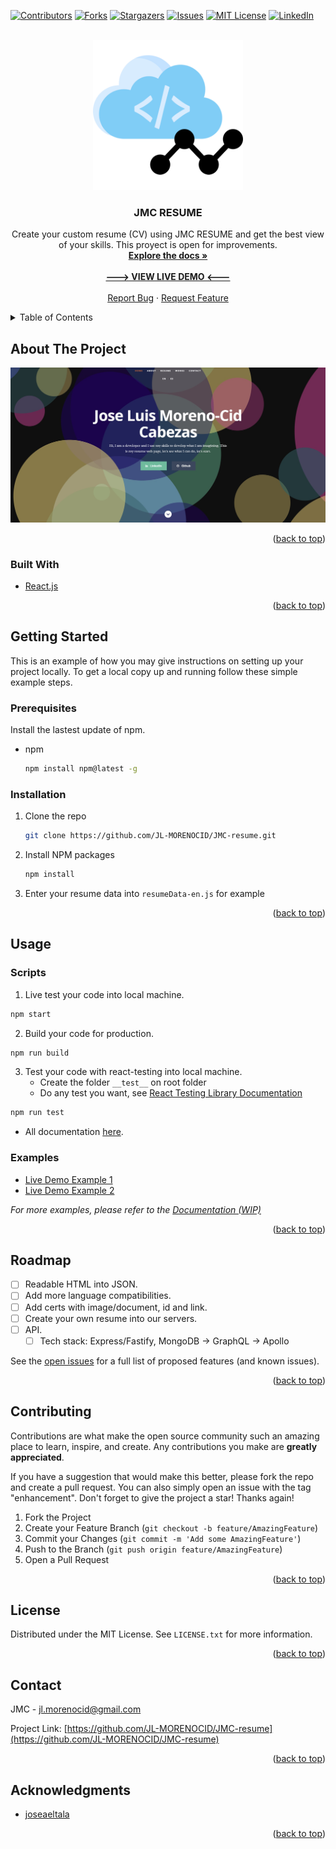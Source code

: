 <div id="top"></div>



<!-- PROJECT SHIELDS -->
[![Contributors][contributors-shield]][contributors-url]
[![Forks][forks-shield]][forks-url]
[![Stargazers][stars-shield]][stars-url]
[![Issues][issues-shield]][issues-url]
[![MIT License][license-shield]][license-url]
[![LinkedIn][linkedin-shield]][linkedin-url]



<!-- PROJECT LOGO -->
<br />
<div align="center">
  <a href="https://github.com/JL-MORENOCID/JMC-resume">
    <img src="public/images/logo.png" alt="Logo" width="240" height="240">
  </a>

<h3 align="center">JMC RESUME</h3>

  <p align="center">
    Create your custom resume (CV) using JMC RESUME and get the best view of your skills. This proyect is open for improvements.
    <br />
    <a href="https://github.com/JL-MORENOCID/JMC-resume"><strong>Explore the docs »</strong></a>
    <br />
    <br />
    <a href="https://blueclouds.es/resumes/jmc/"><strong>---> VIEW LIVE DEMO <---</strong></a>
    <br />
    <br />
    <a href="https://github.com/JL-MORENOCID/JMC-resume/issues">Report Bug</a>
    ·
    <a href="https://github.com/JL-MORENOCID/JMC-resume/issues">Request Feature</a>
  </p>
</div>



<!-- TABLE OF CONTENTS -->
<details>
  <summary>Table of Contents</summary>
  <ol>
    <li>
      <a href="#about-the-project">About The Project</a>
      <ul>
        <li><a href="#built-with">Built With</a></li>
      </ul>
    </li>
    <li>
      <a href="#getting-started">Getting Started</a>
      <ul>
        <li><a href="#prerequisites">Prerequisites</a></li>
        <li><a href="#installation">Installation</a></li>
      </ul>
    </li>
    <li><a href="#usage">Usage</a></li>
    <li><a href="#roadmap">Roadmap</a></li>
    <li><a href="#contributing">Contributing</a></li>
    <li><a href="#license">License</a></li>
    <li><a href="#contact">Contact</a></li>
    <li><a href="#acknowledgments">Acknowledgments</a></li>
  </ol>
</details>



<!-- ABOUT THE PROJECT -->
## About The Project

[![JMC RESUME Screenshot][product-screenshot]](https://blueclouds.es/resumes/jmc/)

<p align="right">(<a href="#top">back to top</a>)</p>



### Built With

* [React.js](https://reactjs.org/)

<p align="right">(<a href="#top">back to top</a>)</p>



<!-- GETTING STARTED -->
## Getting Started

This is an example of how you may give instructions on setting up your project locally.
To get a local copy up and running follow these simple example steps.

### Prerequisites

Install the lastest update of npm.
* npm
  ```sh
  npm install npm@latest -g
  ```

### Installation

1. Clone the repo
   ```sh
   git clone https://github.com/JL-MORENOCID/JMC-resume.git
   ```
2. Install NPM packages
   ```sh
   npm install
   ```
3. Enter your resume data into `resumeData-en.js` for example

<p align="right">(<a href="#top">back to top</a>)</p>



<!-- USAGE EXAMPLES -->
## Usage

### Scripts

1. Live test your code into local machine.
```sh
npm start
```

2. Build your code for production.
```sh
npm run build
```

3. Test your code with react-testing into local machine.
    - Create the folder `__test__` on root folder
    - Do any test you want, see [React Testing Library Documentation](https://create-react-app.dev/docs/running-tests/)
```sh
npm run test
```

* All documentation [here](https://create-react-app.dev/docs/).

### Examples

* [Live Demo Example 1](https://blueclouds.es/resumes/jmc)
* [Live Demo Example 2](https://blueclouds.es/resumes/joseaeltala)

_For more examples, please refer to the [Documentation (WIP)](https://blueclouds.es/resumes/docs)_

<p align="right">(<a href="#top">back to top</a>)</p>



<!-- ROADMAP -->
## Roadmap

- [ ] Readable HTML into JSON.
- [ ] Add more language compatibilities.
- [ ] Add certs with image/document, id and link.
- [ ] Create your own resume into our servers.
- [ ] API.
    - [ ] Tech stack: Express/Fastify, MongoDB -> GraphQL -> Apollo

See the [open issues](https://github.com/JL-MORENOCID/JMC-resume/issues) for a full list of proposed features (and known issues).

<p align="right">(<a href="#top">back to top</a>)</p>



<!-- CONTRIBUTING -->
## Contributing

Contributions are what make the open source community such an amazing place to learn, inspire, and create. Any contributions you make are **greatly appreciated**.

If you have a suggestion that would make this better, please fork the repo and create a pull request. You can also simply open an issue with the tag "enhancement".
Don't forget to give the project a star! Thanks again!

1. Fork the Project
2. Create your Feature Branch (`git checkout -b feature/AmazingFeature`)
3. Commit your Changes (`git commit -m 'Add some AmazingFeature'`)
4. Push to the Branch (`git push origin feature/AmazingFeature`)
5. Open a Pull Request

<p align="right">(<a href="#top">back to top</a>)</p>



<!-- LICENSE -->
## License

Distributed under the MIT License. See `LICENSE.txt` for more information.

<p align="right">(<a href="#top">back to top</a>)</p>



<!-- CONTACT -->
## Contact

JMC - jl.morenocid@gmail.com

Project Link: [https://github.com/JL-MORENOCID/JMC-resume](https://github.com/JL-MORENOCID/JMC-resume)

<p align="right">(<a href="#top">back to top</a>)</p>



<!-- ACKNOWLEDGMENTS -->
## Acknowledgments

* [joseaeltala](https://github.com/joseaeltala)

<p align="right">(<a href="#top">back to top</a>)</p>



<!-- MARKDOWN LINKS & IMAGES -->
<!-- https://www.markdownguide.org/basic-syntax/#reference-style-links -->
[contributors-shield]: https://img.shields.io/github/contributors/JL-MORENOCID/JMC-resume.svg?style=for-the-badge
[contributors-url]: https://github.com/JL-MORENOCID/JMC-resume/graphs/contributors
[forks-shield]: https://img.shields.io/github/forks/JL-MORENOCID/JMC-resume.svg?style=for-the-badge
[forks-url]: https://github.com/JL-MORENOCID/JMC-resume/network/members
[stars-shield]: https://img.shields.io/github/stars/JL-MORENOCID/JMC-resume.svg?style=for-the-badge
[stars-url]: https://github.com/JL-MORENOCID/JMC-resume/stargazers
[issues-shield]: https://img.shields.io/github/issues/JL-MORENOCID/JMC-resume.svg?style=for-the-badge
[issues-url]: https://github.com/JL-MORENOCID/JMC-resume/issues
[license-shield]: https://img.shields.io/github/license/JL-MORENOCID/JMC-resume.svg?style=for-the-badge
[license-url]: https://github.com/JL-MORENOCID/JMC-resume/blob/master/LICENSE.txt
[linkedin-shield]: https://img.shields.io/badge/-LinkedIn-black.svg?style=for-the-badge&logo=linkedin&colorB=555
[linkedin-url]: https://www.linkedin.com/in/jl-morenocid
[product-screenshot]: public/images/screenshot.jpeg
